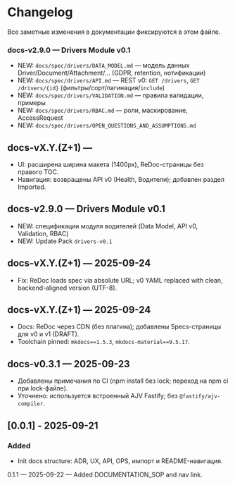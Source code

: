 # Changelog

Все заметные изменения в документации фиксируются в этом файле.

### **docs-v2.9.0** — Drivers Module v0.1

* NEW: `docs/spec/drivers/DATA_MODEL.md` — модель данных Driver/Document/Attachment/… (GDPR, retention, нотификации)
* NEW: `docs/spec/drivers/API.md` — REST v0: `GET /drivers`, `GET /drivers/{id}` (фильтры/сорт/пагинация/`include`)
* NEW: `docs/spec/drivers/VALIDATION.md` — правила валидации, примеры
* NEW: `docs/spec/drivers/RBAC.md` — роли, маскирование, AccessRequest
* NEW: `docs/spec/drivers/OPEN_QUESTIONS_AND_ASSUMPTIONS.md`

## docs-vX.Y.(Z+1) — <YYYY-MM-DD>
- UI: расширена ширина макета (1400px), ReDoc-страницы без правого TOC.
- Навигация: возвращены API v0 (Health, Водители); добавлен раздел Imported.

## docs-v2.9.0 — Drivers Module v0.1
* NEW: спецификации модуля водителей (Data Model, API v0, Validation, RBAC)
* NEW: Update Pack `drivers-v0.1`

## docs-vX.Y.(Z+1) — 2025-09-24
- Fix: ReDoc loads spec via absolute URL; v0 YAML replaced with clean, backend-aligned version (UTF-8).

## docs-vX.Y.(Z+1) — 2025-09-24

* Docs: ReDoc через CDN (без плагина); добавлены Specs-страницы для v0 и v1 (DRAFT).
* Toolchain pinned: `mkdocs==1.5.3`, `mkdocs-material==9.5.17`.

## docs-v0.3.1 — 2025-09-23
- Добавлены примечания по CI (npm install без lock; переход на npm ci при lock-файле).
- Уточнено: используется встроенный AJV Fastify; без `@fastify/ajv-compiler`.

## [0.0.1] - 2025-09-21
### Added
- Init docs structure: ADR, UX, API, OPS, импорт и README-навигация.

0.1.1 — 2025-09-22 — Added DOCUMENTATION_SOP and nav link.
